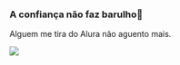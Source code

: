 ### A confiança não faz barulho👑

Alguem me tira do Alura não aguento mais.



![](https://media.tenor.com/nNqHtgs7Ja8AAAAj/herve-depression.gif)
